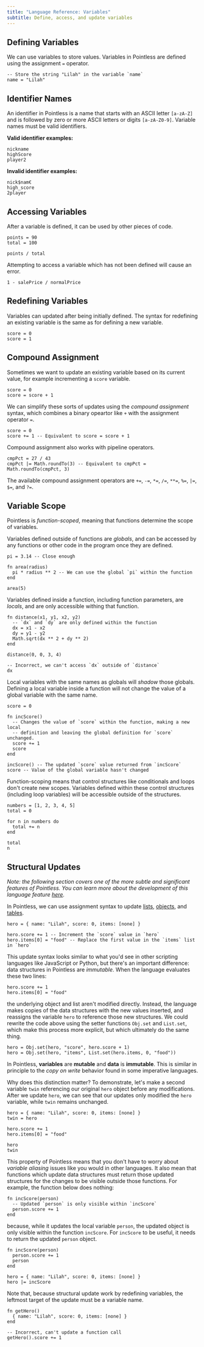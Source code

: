 ```yaml
---
title: "Language Reference: Variables"
subtitle: Define, access, and update variables
---
```


## Defining Variables

We can use variables to store values. Variables in Pointless are defined using
the assignment `=` operator.

```ptls
-- Store the string "Lilah" in the variable `name`
name = "Lilah"
```

## Identifier Names

An identifier in Pointless is a name that starts with an ASCII letter `[a-zA-Z]`
and is followed by zero or more ASCII letters or digits `[a-zA-Z0-9]`. Variable
names must be valid identifiers.

**Valid identifier examples:**

```
nickname
highScore
player2
```

**Invalid identifier examples:**

```
nick$nam€
high_score
2player
```

## Accessing Variables

After a variable is defined, it can be used by other pieces of code.

```ptls
points = 90
total = 100

points / total
```

Attempting to access a variable which has not been defined will cause an error.

```ptls --panics
1 - salePrice / normalPrice
```

## Redefining Variables

Variables can updated after being initially defined. The syntax for redefining
an existing variable is the same as for defining a new variable.

```ptls
score = 0
score = 1
```

## Compound Assignment

Sometimes we want to update an existing variable based on its current value, for
example incrementing a `score` variable.

```ptls
score = 0
score = score + 1
```

We can simplify these sorts of updates using the _compound assignment_ syntax,
which combines a binary opeartor like `+` with the assignment operator `=`.

```ptls
score = 0
score += 1 -- Equivalent to score = score + 1
```

Compound assignment also works with pipeline operators.

```ptls
cmpPct = 27 / 43
cmpPct |= Math.roundTo(3) -- Equivalent to cmpPct = Math.roundTo(cmpPct, 3)
```

The available compound assignment operators are `+=`, `-=`, `*=`, `/=`, `**=`,
`%=`, `|=`, `$=`, and `?=`.

## Variable Scope

Pointless is _function-scoped_, meaning that functions determine the scope of
variables.

Variables defined outside of functions are _globals_, and can be accessed by any
functions or other code in the program once they are defined.

```ptls
pi = 3.14 -- Close enough

fn area(radius)
  pi * radius ** 2 -- We can use the global `pi` within the function
end

area(5)
```

Variables defined inside a function, including function parameters, are
_locals_, and are only accessible withing that function.

```ptls --panics
fn distance(x1, y1, x2, y2)
  -- `dx` and `dy` are only defined within the function
  dx = x1 - x2
  dy = y1 - y2
  Math.sqrt(dx ** 2 + dy ** 2)
end

distance(0, 0, 3, 4)

-- Incorrect, we can't access `dx` outside of `distance`
dx
```

Local variables with the same names as globals will _shadow_ those globals.
Defining a local variable inside a function will not change the value of a
global variable with the same name.

```ptls
score = 0

fn incScore()
  -- Changes the value of `score` within the function, making a new local
  -- definition and leaving the global definition for `score` unchanged.
  score += 1
  score
end

incScore() -- The updated `score` value returned from `incScore`
score -- Value of the global variable hasn't changed
```

Function-scoping means that control structures like conditionals and loops don't
create new scopes. Variables defined within these control structures (including
loop variables) will be accessible outside of the structures.

```ptls
numbers = [1, 2, 3, 4, 5]
total = 0

for n in numbers do
  total += n
end

total
n
```

## Structural Updates

_Note: the following section covers one of the more subtle and significant
features of Pointless. You can learn more about the development of this language
feature [here](/articles/solving-structural-updates/)._

In Pointless, we can use assignment syntax to update
[lists](/language/lists/#updates), [objects](/language/objects/#updates), and
[tables](/language/tables/#updates).

```ptls
hero = { name: "Lilah", score: 0, items: [none] }

hero.score += 1 -- Increment the `score` value in `hero`
hero.items[0] = "food" -- Replace the first value in the `items` list in `hero`
```

This update syntax looks similar to what you'd see in other scripting languages
like JavaScript or Python, but there's an important difference: data structures
in Pointless are _immutable_. When the language evaluates these two lines:

```ptls --no-eval
hero.score += 1
hero.items[0] = "food"
```

the underlying object and list aren't modified directly. Instead, the language
makes copies of the data structures with the new values inserted, and reassigns
the variable `hero` to reference those new structures. We could rewrite the code
above using the setter functions `Obj.set` and `List.set`, which make this
process more explicit, but which ultimately do the same thing.

```ptls --no-eval
hero = Obj.set(hero, "score", hero.score + 1)
hero = Obj.set(hero, "items", List.set(hero.items, 0, "food"))
```

In Pointless, **variables** are **mutable** and **data** is **immutable**. This
is similar in principle to the _copy on write_ behavior found in some imperative
languages.

Why does this distinction matter? To demonstrate, let's make a second variable
`twin` referencing our original `hero` object before any modifications. After we
update `hero`, we can see that our updates only modified the `hero` variable,
while `twin` remains unchanged.

```ptls
hero = { name: "Lilah", score: 0, items: [none] }
twin = hero

hero.score += 1
hero.items[0] = "food"

hero
twin
```

This property of Pointless means that you don't have to worry about _variable
aliasing_ issues like you would in other languages. It also mean that functions
which update data structures must return those updated structures for the
changes to be visible outside those functions. For example, the function below
does nothing:

```ptls
fn incScore(person)
  -- Updated `person` is only visible within `incScore`
  person.score += 1
end
```

because, while it updates the local variable `person`, the updated object is
only visible within the function `incScore`. For `incScore` to be useful, it
needs to return the updated `person` object.

```ptls
fn incScore(person)
  person.score += 1
  person
end

hero = { name: "Lilah", score: 0, items: [none] }
hero |= incScore
```

Note that, because structural update work by redefining variables, the leftmost
target of the update must be a variable name.

```ptls --panics
fn getHero()
  { name: "Lilah", score: 0, items: [none] }
end

-- Incorrect, can't update a function call
getHero().score += 1
```
